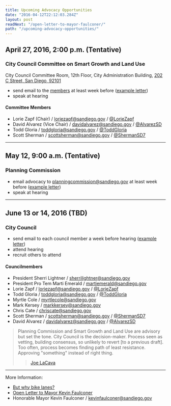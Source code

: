 ```yaml
---
title: Upcoming Advocacy Opportunities
date: "2016-04-12T22:12:03.284Z"
layout: post
readNext: "/open-letter-to-mayor-faulconer/"
path: "/upcoming-advocacy-opportunities/"
---
```


## April 27, 2016, 2:00 p.m. (Tentative)
### City Council Committee on Smart Growth and Land Use

City Council Committee Room, 12th Floor, City Administration Building, [202 C Street, San Diego, 92101](https://goo.gl/maps/2cBL1YM1eez)
* send email to the [members](https://www.sandiego.gov/city-clerk/officialdocs/legisdocs/cccmeetings#smart) at least week before ([example letter](https://github.com/simpixelated/san-diego-biking/blob/master/letters/mayor-faulconer.md))
* speak at hearing

#### Committee Members
* Lorie Zapf (Chair) / loriezapf@sandiego.gov / [@LorieZapf](https://twitter.com/LorieZapf)
* David Alvarez (Vice Chair) / davidalvarez@sandiego.gov / [@AlvarezSD](https://twitter.com/AlvarezSD)
* Todd Gloria / toddgloria@sandiego.gov / [@ToddGloria](https://twitter.com/ToddGloria)
* Scott Sherman / scottsherman@sandiego.gov / [@ShermanSD7](https://twitter.com/ShermanSD7)

---

## May 12, 9:00 a.m. (Tentative)
### Planning Commission

* email advocacy to planningcommission@sandiego.gov at least week before ([example letter](https://github.com/simpixelated/san-diego-biking/blob/master/letters/mayor-faulconer.md))
* speak at hearing

---

## June 13 or 14, 2016 (TBD)
### City Council

* send email to each council member a week before hearing ([example letter](https://github.com/simpixelated/san-diego-biking/blob/master/letters/mayor-faulconer.md))
* attend hearing
* recruit others to attend

#### Councilmembers

* President Sherri Lightner / sherrilightner@sandiego.gov
* President Pro Tem Marti Emerald / martiemerald@sandiego.gov
* Lorie Zapf / loriezapf@sandiego.gov / [@LorieZapf](https://twitter.com/LorieZapf)
* Todd Gloria / toddgloria@sandiego.gov / [@ToddGloria](https://twitter.com/ToddGloria)
* Myrtle Cole / myrtlecole@sandiego.gov
* Mark Kersey / markkersey@sandiego.gov
* Chris Cate / chriscate@sandiego.gov
* Scott Sherman / scottsherman@sandiego.gov / [@ShermanSD7](https://twitter.com/ShermanSD7)
* David Alvarez / davidalvarez@sandiego.gov / [@AlvarezSD](https://twitter.com/AlvarezSD)

>Planning Commission and Smart Growth and Land Use are advisory but set the tone. City Council is the decision-maker. Process seen as vetting, building consensus, so unlikely to revert [to a previous draft]. Too often, process becomes finding path of least resistance. Approving "something" instead of right thing.
> >[Joe LaCava](https://twitter.com/joe_lacava)

---

More Information:
* [But why bike lanes?](https://github.com/simpixelated/san-diego-downtown-mobility-plan/blob/master/references.md)
* [Open Letter to Mayor Kevin Faulconer](https://github.com/simpixelated/san-diego-biking/blob/master/letters/mayor-faulconer.md)
* Honorable Mayor Kevin Faulconer / kevinfaulconer@sandiego.gov

